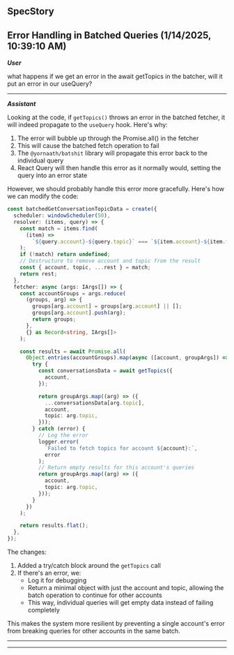 ## SpecStory

## Error Handling in Batched Queries (1/14/2025, 10:39:10 AM)

_**User**_

what happens if we get an error in the await getTopics in the batcher, will it put an error in our useQuery?

---

_**Assistant**_

Looking at the code, if `getTopics()` throws an error in the batched fetcher, it will indeed propagate to the `useQuery` hook. Here's why:

1. The error will bubble up through the Promise.all() in the fetcher
2. This will cause the batched fetch operation to fail
3. The `@yornaath/batshit` library will propagate this error back to the individual query
4. React Query will then handle this error as it normally would, setting the query into an error state

However, we should probably handle this error more gracefully. Here's how we can modify the code:

```typescript:queries/use-conversation-data-query.ts
const batchedGetConversationTopicData = create({
  scheduler: windowScheduler(50),
  resolver: (items, query) => {
    const match = items.find(
      (item) =>
        `${query.account}-${query.topic}` === `${item.account}-${item.topic}`
    );
    if (!match) return undefined;
    // Destructure to remove account and topic from the result
    const { account, topic, ...rest } = match;
    return rest;
  },
  fetcher: async (args: IArgs[]) => {
    const accountGroups = args.reduce(
      (groups, arg) => {
        groups[arg.account] = groups[arg.account] || [];
        groups[arg.account].push(arg);
        return groups;
      },
      {} as Record<string, IArgs[]>
    );

    const results = await Promise.all(
      Object.entries(accountGroups).map(async ([account, groupArgs]) => {
        try {
          const conversationsData = await getTopics({
            account,
          });

          return groupArgs.map((arg) => ({
            ...conversationsData[arg.topic],
            account,
            topic: arg.topic,
          }));
        } catch (error) {
          // Log the error
          logger.error(
            `Failed to fetch topics for account ${account}:`,
            error
          );
          // Return empty results for this account's queries
          return groupArgs.map((arg) => ({
            account,
            topic: arg.topic,
          }));
        }
      })
    );

    return results.flat();
  },
});
```

The changes:
1. Added a try/catch block around the `getTopics` call
2. If there's an error, we:
   - Log it for debugging
   - Return a minimal object with just the account and topic, allowing the batch operation to continue for other accounts
   - This way, individual queries will get empty data instead of failing completely

This makes the system more resilient by preventing a single account's error from breaking queries for other accounts in the same batch.

---



---

